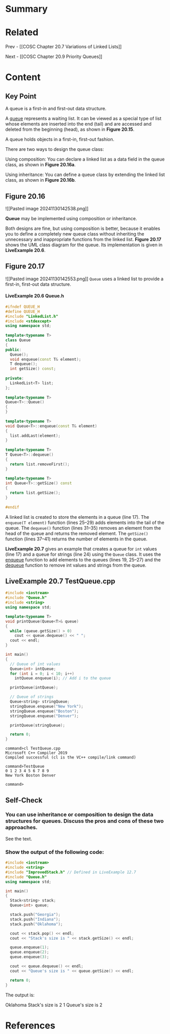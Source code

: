 # Summary

# Related
Prev - [[COSC Chapter 20.7 Variations of Linked Lists]]

Next - [[COSC Chapter 20.9 Priority Queues]]
# Content
## Key Point

A queue is a first-in and first-out data structure. 

A [queue](https://revel-ise.pearson.com/courses/66e7050d84448f59a62c6945/assignments/483c3e14-d1b1-47f5-be50-abb738020075/pages/urn:pearson:entity:9d874a2c-a980-4799-a25e-62f69ef04f63?source=dashboard#) represents a waiting list. It can be viewed as a special type of list whose elements are inserted into the end (tail) and are accessed and deleted from the beginning (head), as shown in **Figure 20.15**.

A queue holds objects in a first-in, first-out fashion.

There are two ways to design the queue class:

Using composition: You can declare a linked list as a data field in the queue class, as shown in **Figure 20.16a**.

Using inheritance: You can define a queue class by extending the linked list class, as shown in **Figure 20.16b**.

## Figure 20.16

![[Pasted image 20241130142538.png]]

**Queue** may be implemented using composition or inheritance.

Both designs are fine, but using composition is better, because it enables you to define a completely new queue class without inheriting the unnecessary and inappropriate functions from the linked list. **Figure 20.17** shows the UML class diagram for the queue. Its implementation is given in **LiveExample 20.6**.

## Figure 20.17
![[Pasted image 20241130142553.png]]
`Queue` uses a linked list to provide a first-in, first-out data structure.

#### **LiveExample 20.6 Queue.h**
```cpp
#ifndef QUEUE_H
#define QUEUE_H
#include "LinkedList.h"
#include <stdexcept>
using namespace std;
  
template<typename T>
class Queue
{
public:
  Queue();
  void enqueue(const T& element);
  T dequeue();
  int getSize() const;
  
private:
  LinkedList<T> list;
};
  
template<typename T>
Queue<T>::Queue()
{
}
  
template<typename T>
void Queue<T>::enqueue(const T& element)
{
  list.addLast(element);
}
  
template<typename T>
T Queue<T>::dequeue()
{
  return list.removeFirst();
}
  
template<typename T>
int Queue<T>::getSize() const
{
  return list.getSize();
}
  
#endif
```

A linked list is created to store the elements in a queue (line 17). The `enqueue(T element)` function (lines 25–29) adds elements into the tail of the queue. The `dequeue()` function (lines 31–35) removes an element from the head of the queue and returns the removed element. The `getSize()` function (lines 37–41) returns the number of elements in the queue.

**LiveExample 20.7** gives an example that creates a queue for `int` values (line 17) and a queue for strings (line 24) using the `Queue` class. It uses the [enqueue](https://revel-ise.pearson.com/courses/66e7050d84448f59a62c6945/assignments/483c3e14-d1b1-47f5-be50-abb738020075/pages/urn:pearson:entity:9d874a2c-a980-4799-a25e-62f69ef04f63?source=dashboard#) function to add elements to the queues (lines 19, 25–27) and the [dequeue](https://revel-ise.pearson.com/courses/66e7050d84448f59a62c6945/assignments/483c3e14-d1b1-47f5-be50-abb738020075/pages/urn:pearson:entity:9d874a2c-a980-4799-a25e-62f69ef04f63?source=dashboard#) function to remove int values and strings from the queue.

## **LiveExample 20.7 TestQueue.cpp**
```cpp
#include <iostream>
#include "Queue.h"
#include <string>
using namespace std;

template<typename T>
void printQueue(Queue<T>& queue)
{
  while (queue.getSize() > 0)
    cout << queue.dequeue() << " ";
  cout << endl;
}

int main()
{
  // Queue of int values
  Queue<int> intQueue;
  for (int i = 0; i < 10; i++)
    intQueue.enqueue(i); // Add i to the queue

  printQueue(intQueue);

  // Queue of strings
  Queue<string> stringQueue;
  stringQueue.enqueue("New York");
  stringQueue.enqueue("Boston");
  stringQueue.enqueue("Denver");

  printQueue(stringQueue);

  return 0;
}
```
```
command>cl TestQueue.cpp
Microsoft C++ Compiler 2019 
Compiled successful (cl is the VC++ compile/link command)

command>TestQueue 
0 1 2 3 4 5 6 7 8 9 
New York Boston Denver 

command>
```

## Self-Check
### You can use inheritance or composition to design the data structures for queues. Discuss the pros and cons of these two approaches.

See the text.

### Show the output of the following code:
```cpp
#include <iostream>
#include <string>
#include "ImprovedStack.h" // Defined in LiveExample 12.7
#include "Queue.h"
using namespace std;

int main()
{
  Stack<string> stack;
  Queue<int> queue;

  stack.push("Georgia");
  stack.push("Indiana");
  stack.push("Oklahoma");

  cout << stack.pop() << endl;
  cout << "Stack's size is " << stack.getSize() << endl;

  queue.enqueue(1);
  queue.enqueue(2);
  queue.enqueue(3);

  cout << queue.dequeue() << endl;
  cout << "Queue's size is " << queue.getSize() << endl;

  return 0;
} 
```

The output is:

Oklahoma 
Stack's size is 2 
1
Queue's size is 2
# References